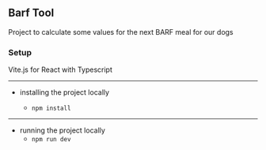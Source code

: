 ## Barf Tool

Project to calculate some values for the next BARF meal for our dogs

### Setup

Vite.js for React with Typescript

---

- installing the project locally

  - `npm install`

---

- running the project locally
  - `npm run dev`
